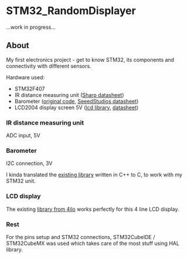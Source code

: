 # STM32_RandomDisplayer

...work in progress...


## About

My first electronics project - get to know STM32, its components and connectivity with different sensors.

Hardware used:
* STM32F407
* IR distance measuring unit ([Sharp datasheet](https://global.sharp/products/device/lineup/data/pdf/datasheet/gp2y0a21yk_e.pdf))
* Barometer ([original code](https://github.com/Seeed-Studio/Grove_Barometer_HP20x), [SeeedStudios datasheet](https://raw.githubusercontent.com/SeeedDocument/Grove-Barometer-High-Accuracy/master/res/HP206C_Datasheet.pdf))
* LCD2004 display screen 5V ([lcd library](https://github.com/4ilo/HD44780-Stm32HAL), [datasheet](https://4.imimg.com/data4/BI/XG/MY-1833510/lcd-with-blue-back-light-20x4.pdf))

### IR distance measuring unit
ADC input, 5V

### Barometer
I2C connection, 3V

I kinda translated the [existing library](https://github.com/Seeed-Studio/Grove_Barometer_HP20x) written in C++ to C, to work with my STM32 unit.

### LCD display

The existing [library from 4ilo](https://github.com/4ilo/HD44780-Stm32HAL) works perfectly for this 4 line LCD display.

### Rest

For the pins setup and STM32 connections, STM32CubeIDE / STM32CubeMX was used which takes care of the most stuff using HAL library.
